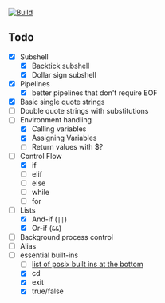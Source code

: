 [![Build](https://github.com/jacobmealey/slush/actions/workflows/rust.yml/badge.svg)](https://github.com/jacobmealey/slush/actions/workflows/rust.yml)
## Todo
- [x] Subshell
  - [x] Backtick subshell
  - [x] Dollar sign subshell
- [x] Pipelines
  - [x] better pipelines that don't require EOF 
- [x] Basic single quote strings
- [ ] Double quote strings with substitutions
- [ ] Environment handling
  - [x] Calling variables
  - [x] Assigning Variables
  - [ ] Return values with $?
- [ ] Control Flow
  - [x] if
  - [ ] elif
  - [ ] else
  - [ ] while
  - [ ] for
- [ ] Lists
  - [x] And-if (`||`)
  - [x] Or-if (`&&`)
- [ ] Background process control
- [ ] Alias
- [ ] essential built-ins
  - [ ] [list of posix built ins at the bottom](https://pubs.opengroup.org/onlinepubs/9699919799/utilities/V3_chap01.html)
  - [x] cd
  - [x] exit
  - [x] true/false
